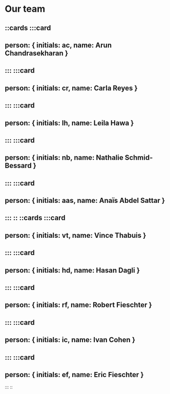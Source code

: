 # Our team
::cards
  :::card
  ---
  person: { initials: ac, name: Arun Chandrasekharan }
  ---
  :::
  :::card
  ---
  person: { initials: cr, name: Carla Reyes }
  ---
  :::
  :::card
  ---
  person: { initials: lh, name: Leila Hawa }
  ---
  :::
  :::card
  ---
  person: { initials: nb, name: Nathalie Schmid-Bessard }
  ---
  :::
  :::card
  ---
  person: { initials: aas, name: Anaïs Abdel Sattar }
  ---
  :::
::
::cards
  :::card
  ---
  person: { initials: vt, name: Vince Thabuis }
  ---
  :::
  :::card
  ---
  person: { initials: hd, name: Hasan Dagli }
  ---
  :::
  :::card
  ---
  person: { initials: rf, name: Robert Fieschter }
  ---
  :::
  :::card
  ---
  person: { initials: ic, name: Ivan Cohen }
  ---
  :::
  :::card
  ---
  person: { initials: ef, name: Eric Fieschter }
  ---
  :::
::